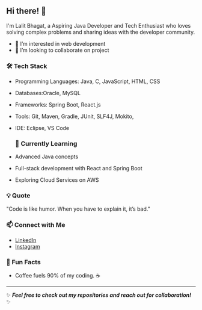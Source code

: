 
## Hi there! 👋
I'm Lalit Bhagat, a Aspiring Java Developer and Tech Enthusiast who loves solving complex problems and sharing ideas with the developer community.
- 👀 I’m interested in web development 
- 💞️ I’m looking to collaborate on project

### 🛠️ Tech Stack
- Programming Languages: Java, C, JavaScript, HTML, CSS
- Databases:Oracle, MySQL
- Frameworks: Spring Boot, React.js
- Tools: Git, Maven, Gradle, JUnit, SLF4J, Mokito,
- IDE: Eclipse,  VS Code

  ### 🌱 Currently Learning
- Advanced Java concepts
- Full-stack development with React and Spring Boot
- Exploring Cloud Services on AWS
  
### 💡 Quote
"Code is like humor. When you have to explain it, it’s bad." 

### 📫 Connect with Me
- [LinkedIn](www.linkedin.com/in/lalit-bhagat-0bb22b299)
- [Instagram](https://www.instagram.com/bhagattechhub/)

### 🎉 Fun Facts
- Coffee fuels 90% of my coding. ☕
 
---
✨ **_Feel free to check out my repositories and reach out for collaboration!_** ✨

